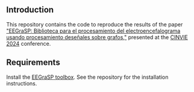 ## Introduction
This repository contains the code to reproduce the results of the paper ["EEGraSP: Biblioteca para el procesamiento del electroencefalograma usando procesamiento deseñales sobre grafos,"](https://ingeniare.uta.cl/index.php/inge/article/view/1458) presented at the [CINVIE 2024](https://cinvie.uv.cl/) conference.

## Requirements
Install the [EEGraSP toolbox](https://github.com/gsp-eeg/EEGraSP). See the repository for the installation instructions.
